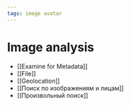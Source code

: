 ```yaml
---
tags: image avatar
---
```


# Image analysis
- [[Examine for Metadata]]
- [[File]]
- [[Geolocation]]
- [[Поиск по изображениям и лицам]]
- [[Произвольный поиск]]
